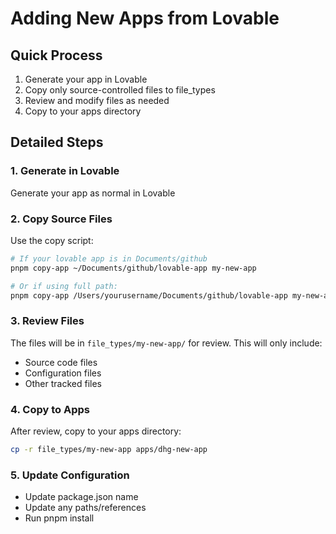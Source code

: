 # Adding New Apps from Lovable

## Quick Process
1. Generate your app in Lovable
2. Copy only source-controlled files to file_types
3. Review and modify files as needed
4. Copy to your apps directory

## Detailed Steps

### 1. Generate in Lovable
Generate your app as normal in Lovable

### 2. Copy Source Files
Use the copy script:
```bash
# If your lovable app is in Documents/github
pnpm copy-app ~/Documents/github/lovable-app my-new-app

# Or if using full path:
pnpm copy-app /Users/yourusername/Documents/github/lovable-app my-new-app
```

### 3. Review Files
The files will be in `file_types/my-new-app/` for review. This will only include:
- Source code files
- Configuration files
- Other tracked files

### 4. Copy to Apps
After review, copy to your apps directory:
```bash
cp -r file_types/my-new-app apps/dhg-new-app
```

### 5. Update Configuration
- Update package.json name
- Update any paths/references
- Run pnpm install